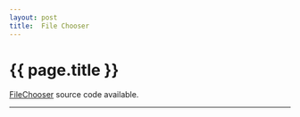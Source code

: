 ```yaml
---
layout: post
title:  File Chooser
---
```


{{ page.title }}
================

[FileChooser][] source code available.

---

[FileChooser]: https://github.com/misterdustinface/FileChooser
